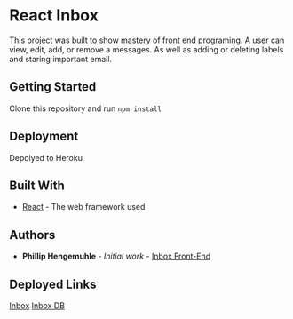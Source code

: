 # React Inbox

This project was built to show mastery of front end programing. A user can view, edit, add, or remove a messages. As well as adding or deleting labels and staring important email. 

## Getting Started

Clone this repository and run `npm install`

## Deployment

Depolyed to Heroku

## Built With

* [React](https://reactjs.org/docs/getting-started.html) - The web framework used

## Authors

* **Phillip Hengemuhle** - *Initial work* - [Inbox Front-End](https://github.com/phengemuhle/React-Inbox)

## Deployed Links
[Inbox](https://hengemuhle-react-inbox.herokuapp.com/)
[Inbox DB](https://hengemuhle-collective.herokuapp.com/)